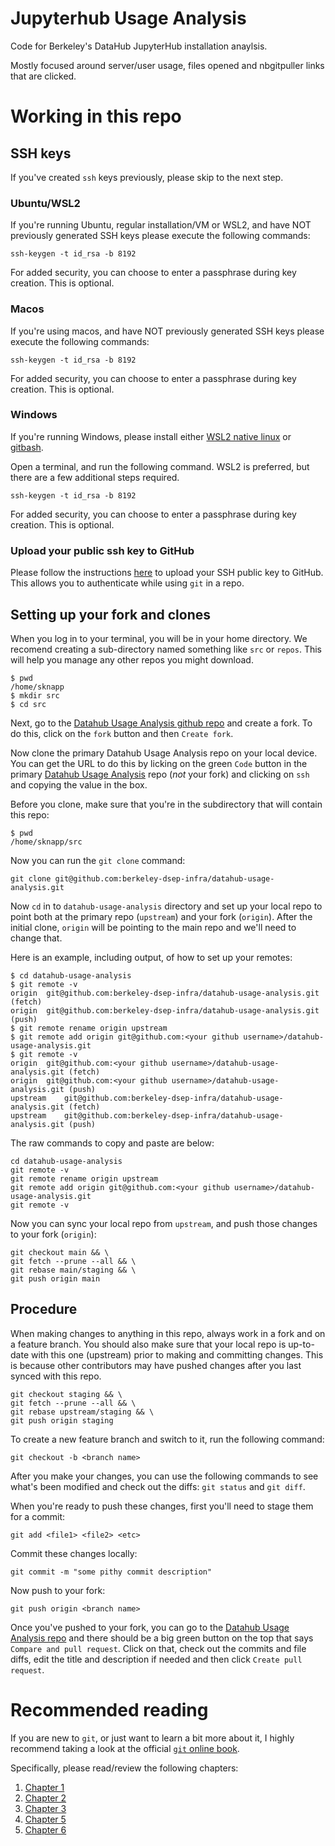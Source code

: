 # Jupyterhub Usage Analysis
Code for Berkeley's DataHub JupyterHub installation anaylsis.

Mostly focused around server/user usage, files opened and nbgitpuller links
that are clicked.

# Working in this repo

## SSH keys
If you've created `ssh` keys previously, please skip to the next step.

### Ubuntu/WSL2
If you're running Ubuntu, regular installation/VM or WSL2, and have NOT
previously generated SSH keys please execute the following commands:
```
ssh-keygen -t id_rsa -b 8192
```
For added security, you can choose to enter a passphrase during key creation.
This is optional.

### Macos
If you're using macos, and have NOT previously generated SSH keys please
execute the following commands:
```
ssh-keygen -t id_rsa -b 8192
```
For added security, you can choose to enter a passphrase during key creation.
This is optional.

### Windows
If you're running Windows, please install either [WSL2 native linux](https://learn.microsoft.com/en-us/windows/wsl/install) 
or [gitbash](https://www.git-scm.com/download/win).

Open a terminal, and run the following command.  WSL2 is preferred, but there
are a few additional steps required.

```
ssh-keygen -t id_rsa -b 8192
```
For added security, you can choose to enter a passphrase during key creation.
This is optional.

### Upload your public ssh key to GitHub
Please follow the instructions [here](https://docs.github.com/en/authentication/connecting-to-github-with-ssh/adding-a-new-ssh-key-to-your-github-account) 
to upload your SSH public key to GitHub.  This allows you to authenticate while
using `git` in a repo.

## Setting up your fork and clones

When you log in to your terminal, you will be in your home directory.  We
recomend creating a sub-directory named something like `src` or `repos`.  This
will help you manage any other repos you might download.

```
$ pwd
/home/sknapp
$ mkdir src
$ cd src
```

Next, go to the [Datahub Usage Analysis github repo](https://github.com/berkeley-dsep-infra/datahub-usage-analysis/)
and create a fork.  To do this, click on the `fork` button and then
`Create fork`.

Now clone the primary Datahub Usage Analysis repo on your local device.  You
can get the URL to do this by licking on the green `Code` button in the primary
[Datahub Usage Analysis](https://github.com/berkeley-dsep-infra/datahub-usage-analysis/)
repo (*not* your fork) and clicking on `ssh` and copying the value in the box.

Before you clone, make sure that you're in the subdirectory that will contain
this repo:
```
$ pwd
/home/sknapp/src
```

Now you can run the `git clone` command:
```
git clone git@github.com:berkeley-dsep-infra/datahub-usage-analysis.git
```

Now `cd` in to `datahub-usage-analysis` directory and set up your local repo
to point both at the primary repo (`upstream`) and your fork (`origin`).  After
the initial clone, `origin` will be pointing to the main repo and we'll need
to change that.

Here is an example, including output, of how to set up your remotes:
```
$ cd datahub-usage-analysis
$ git remote -v
origin	git@github.com:berkeley-dsep-infra/datahub-usage-analysis.git (fetch)
origin	git@github.com:berkeley-dsep-infra/datahub-usage-analysis.git (push)
$ git remote rename origin upstream
$ git remote add origin git@github.com:<your github username>/datahub-usage-analysis.git
$ git remote -v
origin	git@github.com:<your github username>/datahub-usage-analysis.git (fetch)
origin	git@github.com:<your github username>/datahub-usage-analysis.git (push)
upstream	git@github.com:berkeley-dsep-infra/datahub-usage-analysis.git (fetch)
upstream	git@github.com:berkeley-dsep-infra/datahub-usage-analysis.git (push)
```

The raw commands to copy and paste are below:
```
cd datahub-usage-analysis
git remote -v
git remote rename origin upstream
git remote add origin git@github.com:<your github username>/datahub-usage-analysis.git
git remote -v
```

Now you can sync your local repo from `upstream`, and push those changes to
your fork (`origin`):
```
git checkout main && \
git fetch --prune --all && \
git rebase main/staging && \
git push origin main
```

## Procedure
When making changes to anything in this repo, always work in a fork and on a
feature branch.  You should also make sure that your local repo is up-to-date
with this one (upstream) prior to making and committing changes. This is
because other contributors may have pushed changes after you last synced with
this repo.

```
git checkout staging && \
git fetch --prune --all && \
git rebase upstream/staging && \
git push origin staging
```

To create a new feature branch and switch to it, run the following command:
```
git checkout -b <branch name>
```

After you make your changes, you can use the following commands to see
what's been modified and check out the diffs:  `git status` and `git diff`.


When you're ready to push these changes, first you'll need to stage them for a
commit:
```
git add <file1> <file2> <etc>
```

Commit these changes locally:
```
git commit -m "some pithy commit description"
```

Now push to your fork:
```
git push origin <branch name>
```

Once you've pushed to your fork, you can go to the
[Datahub Usage Analysis repo](https://github.com/berkeley-dsep-infra/datahub-usage-analysis)
and there should be a big green button on the top that says `Compare and pull request`.
Click on that, check out the commits and file diffs, edit the title and
description if needed and then click `Create pull request`.

# Recommended reading
If you are new to `git`, or just want to learn a bit more about it, I highly
recommend taking a look at the official [`git` online book](https://www.git-scm.com/book/en/v2).

Specifically, please read/review the following chapters:
1. [Chapter 1](https://www.git-scm.com/book/en/v2/Getting-Started-About-Version-Control)
2. [Chapter 2](https://www.git-scm.com/book/en/v2/Getting-Started-About-Version-Control)
3. [Chapter 3](https://www.git-scm.com/book/en/v2/Git-Branching-Branches-in-a-Nutshell)
4. [Chapter 5](https://www.git-scm.com/book/en/v2/Distributed-Git-Distributed-Workflows)
5. [Chapter 6](https://www.git-scm.com/book/en/v2/GitHub-Account-Setup-and-Configuration)
